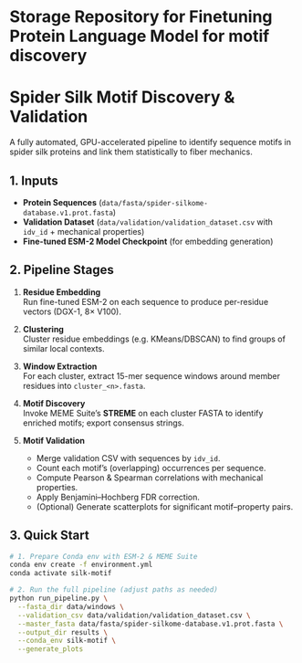 # Storage Repository for Finetuning Protein Language Model for motif discovery
# Spider Silk Motif Discovery & Validation

A fully automated, GPU-accelerated pipeline to identify sequence motifs in spider silk proteins and link them statistically to fiber mechanics.

## 1. Inputs

- **Protein Sequences** (`data/fasta/spider-silkome-database.v1.prot.fasta`)  
- **Validation Dataset** (`data/validation/validation_dataset.csv` with `idv_id` + mechanical properties)  
- **Fine-tuned ESM-2 Model Checkpoint** (for embedding generation)

## 2. Pipeline Stages

1. **Residue Embedding**  
   Run fine-tuned ESM-2 on each sequence to produce per-residue vectors (DGX-1, 8× V100).

2. **Clustering**  
   Cluster residue embeddings (e.g. KMeans/DBSCAN) to find groups of similar local contexts.

3. **Window Extraction**  
   For each cluster, extract 15-mer sequence windows around member residues into `cluster_<n>.fasta`.

4. **Motif Discovery**  
   Invoke MEME Suite’s **STREME** on each cluster FASTA to identify enriched motifs; export consensus strings.

5. **Motif Validation**  
   - Merge validation CSV with sequences by `idv_id`.  
   - Count each motif’s (overlapping) occurrences per sequence.  
   - Compute Pearson & Spearman correlations with mechanical properties.  
   - Apply Benjamini–Hochberg FDR correction.  
   - (Optional) Generate scatterplots for significant motif–property pairs.

## 3. Quick Start

```bash
# 1. Prepare Conda env with ESM-2 & MEME Suite
conda env create -f environment.yml
conda activate silk-motif

# 2. Run the full pipeline (adjust paths as needed)
python run_pipeline.py \
  --fasta_dir data/windows \
  --validation_csv data/validation/validation_dataset.csv \
  --master_fasta data/fasta/spider-silkome-database.v1.prot.fasta \
  --output_dir results \
  --conda_env silk-motif \
  --generate_plots

